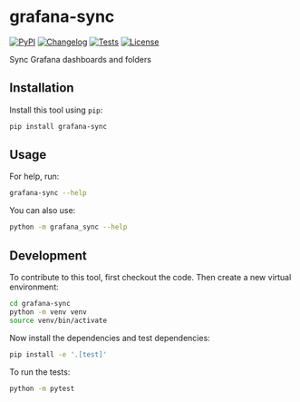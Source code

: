 # grafana-sync

[![PyPI](https://img.shields.io/pypi/v/grafana-sync.svg)](https://pypi.org/project/grafana-sync/)
[![Changelog](https://img.shields.io/github/v/release/elohmeier/grafana-sync?include_prereleases&label=changelog)](https://github.com/elohmeier/grafana-sync/releases)
[![Tests](https://github.com/elohmeier/grafana-sync/actions/workflows/test.yml/badge.svg)](https://github.com/elohmeier/grafana-sync/actions/workflows/test.yml)
[![License](https://img.shields.io/badge/license-Apache%202.0-blue.svg)](https://github.com/elohmeier/grafana-sync/blob/master/LICENSE)

Sync Grafana dashboards and folders

## Installation

Install this tool using `pip`:
```bash
pip install grafana-sync
```
## Usage

For help, run:
```bash
grafana-sync --help
```
You can also use:
```bash
python -m grafana_sync --help
```
## Development

To contribute to this tool, first checkout the code. Then create a new virtual environment:
```bash
cd grafana-sync
python -m venv venv
source venv/bin/activate
```
Now install the dependencies and test dependencies:
```bash
pip install -e '.[test]'
```
To run the tests:
```bash
python -m pytest
```
